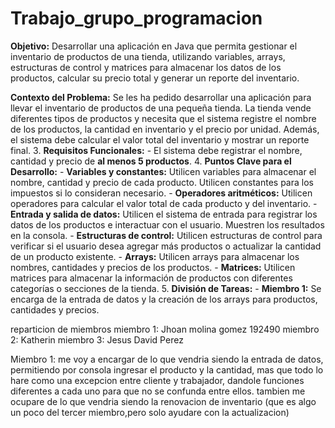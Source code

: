 # Trabajo_grupo_programacion

**Objetivo:**
Desarrollar una aplicación en Java que permita gestionar el inventario de productos de una tienda, utilizando variables, arrays, estructuras de control y matrices para almacenar los datos de los productos, calcular su precio total y generar un reporte del inventario.

**Contexto del Problema:**
Se les ha pedido desarrollar una aplicación para llevar el inventario de productos de una pequeña tienda. La tienda vende diferentes tipos de productos y necesita que el sistema registre el nombre de los productos, la cantidad en inventario y el precio por unidad. Además, el sistema debe calcular el valor total del inventario y mostrar un reporte final.
3. **Requisitos Funcionales:**
    - El sistema debe registrar el nombre, cantidad y precio de **al menos 5 productos**.
    4. **Puntos Clave para el Desarrollo:**
    - **Variables y constantes:**
    Utilicen variables para almacenar el nombre, cantidad y precio de cada producto. Utilicen constantes para los impuestos si lo consideran necesario.
    - **Operadores aritméticos:**
    Utilicen operadores para calcular el valor total de cada producto y del inventario.
    - **Entrada y salida de datos:**
    Utilicen el sistema de entrada para registrar los datos de los productos e interactuar con el usuario. Muestren los resultados en la consola.
    - **Estructuras de control:**
    Utilicen estructuras de control para verificar si el usuario desea agregar más productos o actualizar la cantidad de un producto existente.
    - **Arrays:**
    Utilicen arrays para almacenar los nombres, cantidades y precios de los productos.
    - **Matrices:**
    Utilicen matrices para almacenar la información de productos con diferentes categorías o secciones de la tienda.
5. **División de Tareas:**
    - **Miembro 1:** Se encarga de la entrada de datos y la creación de los arrays para productos, cantidades y precios.


reparticion de miembros 
miembro 1: Jhoan molina gomez 192490
miembro 2: Katherin
miembro 3: Jesus David Perez

Miembro 1: 
me voy a encargar de lo que vendria siendo la entrada de datos, permitiendo por consola ingresar el producto y la cantidad, mas que todo lo hare como una excepcion entre cliente y trabajador, dandole funciones diferentes a cada uno para que no se confunda entre ellos.
tambien me ocupare de lo que vendria siendo la renovacion de inventario (que es algo un poco del tercer miembro,pero solo ayudare con la actualizacion)
